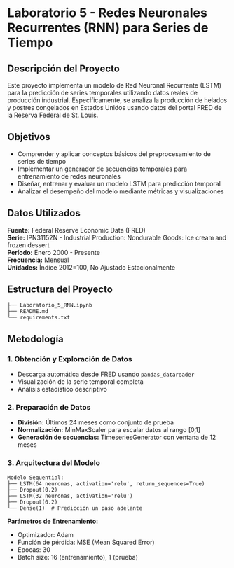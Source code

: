 # Laboratorio 5 - Redes Neuronales Recurrentes (RNN) para Series de Tiempo

## Descripción del Proyecto

Este proyecto implementa un modelo de Red Neuronal Recurrente (LSTM) para la predicción de series temporales utilizando datos reales de producción industrial. Específicamente, se analiza la producción de helados y postres congelados en Estados Unidos usando datos del portal FRED de la Reserva Federal de St. Louis.

## Objetivos

- Comprender y aplicar conceptos básicos del preprocesamiento de series de tiempo
- Implementar un generador de secuencias temporales para entrenamiento de redes neuronales
- Diseñar, entrenar y evaluar un modelo LSTM para predicción temporal
- Analizar el desempeño del modelo mediante métricas y visualizaciones

## Datos Utilizados

**Fuente:** Federal Reserve Economic Data (FRED)  
**Serie:** IPN31152N - Industrial Production: Nondurable Goods: Ice cream and frozen dessert  
**Período:** Enero 2000 - Presente  
**Frecuencia:** Mensual  
**Unidades:** Índice 2012=100, No Ajustado Estacionalmente

## Estructura del Proyecto

```
├── Laboratorio_5_RNN.ipynb
├── README.md
└── requirements.txt
```

## Metodología

### 1. Obtención y Exploración de Datos
- Descarga automática desde FRED usando `pandas_datareader`
- Visualización de la serie temporal completa
- Análisis estadístico descriptivo

### 2. Preparación de Datos
- **División:** Últimos 24 meses como conjunto de prueba
- **Normalización:** MinMaxScaler para escalar datos al rango [0,1]
- **Generación de secuencias:** TimeseriesGenerator con ventana de 12 meses

### 3. Arquitectura del Modelo
```
Modelo Sequential:
├── LSTM(64 neuronas, activation='relu', return_sequences=True)
├── Dropout(0.2)
├── LSTM(32 neuronas, activation='relu')
├── Dropout(0.2)
└── Dense(1)  # Predicción un paso adelante
```

**Parámetros de Entrenamiento:**
- Optimizador: Adam
- Función de pérdida: MSE (Mean Squared Error)
- Épocas: 30
- Batch size: 16 (entrenamiento), 1 (prueba)
